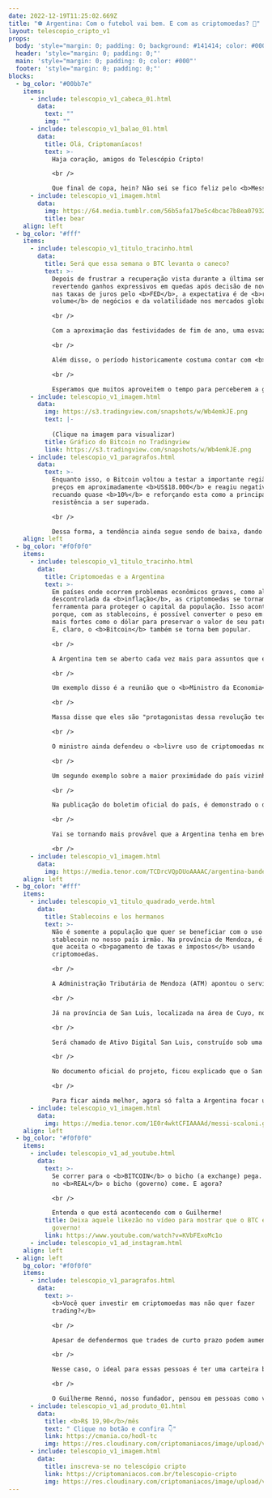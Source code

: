 ```yaml
---
date: 2022-12-19T11:25:02.669Z
title: "⚽ Argentina: Com o futebol vai bem. E com as criptomoedas? 🫰"
layout: telescopio_cripto_v1
props:
  body: 'style="margin: 0; padding: 0; background: #141414; color: #000"'
  header: 'style="margin: 0; padding: 0;"'
  main: 'style="margin: 0; padding: 0; color: #000"'
  footer: 'style="margin: 0; padding: 0;"'
blocks:
  - bg_color: "#00bb7e"
    items:
      - include: telescopio_v1_cabeca_01.html
        data:
          text: ""
          img: ""
      - include: telescopio_v1_balao_01.html
        data:
          title: Olá, Criptomaníacos!
          text: >-
            Haja coração, amigos do Telescópio Cripto!

            <br />

            Que final de copa, hein? Não sei se fico feliz pelo <b>Messi</b> ou bravo pela zoação que vou receber de nossos “hermanos”. O fato é que temos uma nova tricampeã no futebol! <br/>Mas quando o assunto são <b>criptomoedas</b>, a <b>Argentina</b> também é um destaque mundial?
      - include: telescopio_v1_imagem.html
        data:
          img: https://64.media.tumblr.com/56b5afa17be5c4bcac7b8ea0793271da/8b8039b0f6d65064-9c/s540x810/e83d8be8d275448947aa83c9bf308478a24423de.gif
          title: bear
    align: left
  - bg_color: "#fff"
    items:
      - include: telescopio_v1_titulo_tracinho.html
        data:
          title: Será que essa semana o BTC levanta o caneco?
          text: >-
            Depois de frustrar a recuperação vista durante a última semana,
            revertendo ganhos expressivos em quedas após decisão de novo aumento
            nas taxas de juros pelo <b>FED</b>, a expectativa é de <b>redução do
            volume</b> de negócios e da volatilidade nos mercados globais.

            <br />

            Com a aproximação das festividades de fim de ano, uma esvaziada agenda de indicadores econômicos aguarda os investidores pela frente, contando apenas com apenas alguns poucos dados sendo divulgados e sem contar com relevantes decisões ou comunicados de autoridades monetárias.

            <br />

            Além disso, o período historicamente costuma contar com <b>menores movimentações nos preços</b>, à medida que muitos investidores deixam de adotar uma postura tão ativa no mercado.

            <br />

            Esperamos que muitos aproveitem o tempo para perceberem a grande <b>oportunidade</b> que o mercado cripto pode oferecer para 2023.
      - include: telescopio_v1_imagem.html
        data:
          img: https://s3.tradingview.com/snapshots/w/Wb4emkJE.png
          text: |-
            
            (Clique na imagem para visualizar)
          title: Gráfico do Bitcoin no Tradingview
          link: https://s3.tradingview.com/snapshots/w/Wb4emkJE.png
      - include: telescopio_v1_paragrafos.html
        data:
          text: >-
            Enquanto isso, o Bitcoin voltou a testar a importante região de
            preços em aproximadamente <b>US$18.000</b> e reagiu negativamente,
            recuando quase <b>10%</b> e reforçando esta como a principal
            resistência a ser superada. 

            <br />

            Dessa forma, a tendência ainda segue sendo de baixa, dando aos investidores a oportunidade de acumular Satoshis aos mesmos valores vistos ainda em dezembro de 2017.
    align: left
  - bg_color: "#f0f0f0"
    items:
      - include: telescopio_v1_titulo_tracinho.html
        data:
          title: Criptomoedas e a Argentina
          text: >-
            Em países onde ocorrem problemas econômicos graves, como alta
            descontrolada da <b>inflação</b>, as criptomoedas se tornam uma
            ferramenta para proteger o capital da população. Isso acontece
            porque, com as stablecoins, é possível converter o peso em moedas
            mais fortes como o dólar para preservar o valor de seu patrimônio.
            E, claro, o <b>Bitcoin</b> também se torna bem popular. 

            <br />

            A Argentina tem se aberto cada vez mais para assuntos que envolvem os ativos digitais.

            <br />

            Um exemplo disso é a reunião que o <b>Ministro da Economia</b>, Sergio Massa, teve no mês passado com empresários e entusiastas do setor cripto, tanto argentinos quanto estrangeiros.

            <br />

            Massa disse que eles são "protagonistas dessa revolução tecnológica global" e que ele foi à reunião para "aprender e entender este mundo ao qual inevitavelmente teremos que nos adaptar em algum momento".

            <br />

            O ministro ainda defendeu o <b>livre uso de criptomoedas no país</b>, desde que em acordo com as normas jurídicas e fiscais argentinas, e enfatizou a necessidade de favorecer o crescimento do mercado na Argentina.

            <br />

            Um segundo exemplo sobre a maior proximidade do país vizinho com o mercado descentralizado é a criação do <b>Comitê Nacional de Blockchain</b>, que aconteceu este mês pelo governo argentino. O novo órgão terá como objetivo organizar a implementação da Tecnologia Blockchain em âmbito nacional.

            <br />

            Na publicação do boletim oficial do país, é demonstrado o desejo de que a tecnologia blockchain  possa ser entendida como uma <b>ferramenta disruptiva</b> para otimizar os processos, políticas e serviços do Setor Público Nacional.

            <br />

            Vai se tornando mais provável que a Argentina tenha em breve posições mais claras e abertas que facilitem ainda mais o uso de ativos digitais em seu território.

            <br />
      - include: telescopio_v1_imagem.html
        data:
          img: https://media.tenor.com/TCDrcVQpDUoAAAAC/argentina-bandera.gif
    align: left
  - bg_color: "#fff"
    items:
      - include: telescopio_v1_titulo_quadrado_verde.html
        data:
          title: Stablecoins e los hermanos
          text: >-
            Não é somente a população que quer se beneficiar com o uso de
            stablecoin no nosso país irmão. Na província de Mendoza, é o estado
            que aceita o <b>pagamento de taxas e impostos</b> usando
            criptomoedas.

            <br />

            A Administração Tributária de Mendoza (ATM) apontou o serviço de pagamento de impostos com criptomoedas, que começou a funcionar em agosto desse ano, como um passo na direção de <b>modernização e inovação</b>, proporcionando aos contribuintes diversas alternativas para atender às suas responsabilidades fiscais.

            <br />

            Já na província de San Luis, localizada na área de Cuyo, no oeste da Argentina, aconteceu a aprovação dos deputados e senadores da Assembleia Legislativa para a <b>criação de seu próprio ativo digital</b> vinculado ao dólar americano. 

            <br />

            Será chamado de Ativo Digital San Luis, construído sob uma blockchain que ainda não foi definida, e poderá ser armazenada em uma carteira desenvolvida exclusivamente para isso.

            <br />

            No documento oficial do projeto, ficou explicado que o San Luis Digital Asset será emitido como dívida para o governo provincial. Ao invés de emissão de títulos, será emitida uma criptomoeda atrelada ao dólar. 

            <br />

            Para ficar ainda melhor, agora só falta a Argentina focar um pouco menos em stablecoins e correr para os braços do <b>Bitcoin</b>, não é?
      - include: telescopio_v1_imagem.html
        data:
          img: https://media.tenor.com/1E0r4wktCFIAAAAd/messi-scaloni.gif
    align: left
  - bg_color: "#f0f0f0"
    items:
      - include: telescopio_v1_ad_youtube.html
        data:
          text: >-
            Se correr para o <b>BITCOIN</b> o bicho (a exchange) pega. Se ficar
            no <b>REAL</b> o bicho (governo) come. E agora?

            <br />

            Entenda o que está acontecendo com o Guilherme!
          title: Deixa aquele likezão no vídeo para mostrar que o BTC é mais forte que o
            governo!
          link: https://www.youtube.com/watch?v=KVbFExoMc1o
      - include: telescopio_v1_ad_instagram.html
    align: left
  - align: left
    bg_color: "#f0f0f0"
    items:
      - include: telescopio_v1_paragrafos.html
        data:
          text: >-
            <b>Você quer investir em criptomoedas mas não quer fazer
            trading?</b>

            <br />

            Apesar de defendermos que trades de curto prazo podem aumentar sua rentabilidade, entendemos que nem todo mundo tem o tempo disponível pra operar.

            <br />

            Nesse caso, o ideal para essas pessoas é ter uma carteira bem fundamentada para o longo prazo, cujo objetivo seja acumular Bitcoins.

            <br />

            O Guilherme Rennó, nosso fundador, pensou em pessoas como você e decidiu criar a Carteira HODL, voltada para quem quer dar o primeiro passo no mercado cripto sem se preocupar em operar todo dia.
      - include: telescopio_v1_ad_produto_01.html
        data:
          title: <b>R$ 19,90</b>/mês
          text: " Clique no botão e confira 👇"
          link: https://cmania.co/hodl-tc
          img: https://res.cloudinary.com/criptomaniacos/image/upload/v1661372975/telescopio/produtos/logo_carteira_hodl_mhzjq6.png
      - include: telescopio_v1_imagem.html
        data:
          title: inscreva-se no telescópio cripto
          link: https://criptomaniacos.com.br/telescopio-cripto
          img: https://res.cloudinary.com/criptomaniacos/image/upload/v1662133224/telescopio/inscreva-se-telescopio.png
---
```

